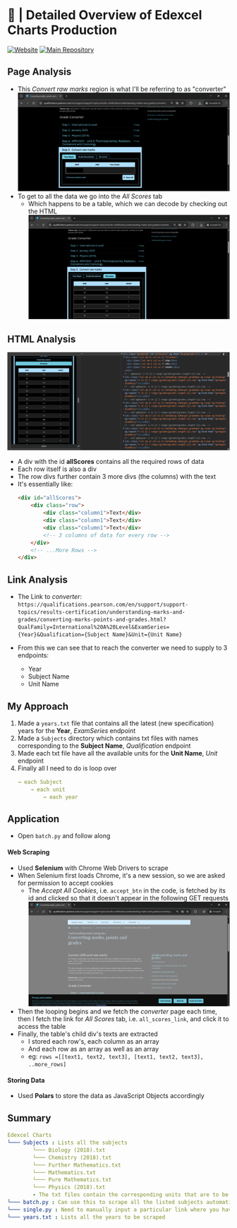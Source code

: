 # 🧐 | Detailed Overview of Edexcel Charts Production
[![Website](https://img.shields.io/badge/Website-Edexcel--Charts-c0fa00.svg)](https://edexcel-charts.vercel.app/)
[![Main Repository](https://img.shields.io/badge/Main%20Repository-Github-cfcfcf.svg)](https://github.com/anonymouslyanonymous1/Edexcel-Charts)
## Page Analysis
- This _Convert raw marks_ region is what I'll be referring to as "converter"
![image](converter.png)
- To get to all the data we go into the _All Scores_ tab
    - Which happens to be a table, which we can decode by checking out the HTML
    ![image](all.png)
## HTML Analysis
![image](raw.png)
- A div with the id **allScores** contains all the required rows of data
- Each row itself is also a div 
- The row divs further contain 3 more divs (the columns) with the text
- It's essentially like:
    ```html
    <div id="allScores">
        <div class="row">
            <div class="column1">Text</div>
            <div class="column1">Text</div>
            <div class="column1">Text</div>
            <!-- 3 columns of data for every row -->
        </div>
        <!-- ...More Rows -->
    </div>
    ```
## Link Analysis
 - The Link to _converter_: `https://qualifications.pearson.com/en/support/support-topics/results-certification/understanding-marks-and-grades/converting-marks-points-and-grades.html?QualFamily=International%20A%20Level&ExamSeries={Year}&Qualification={Subject Name}&Unit={Unit Name}`

- From this we can see that to reach the converter we need to supply to 3 endpoints:
    - Year
    - Subject Name
    - Unit Name
## My Approach
1. Made a `years.txt` file that contains all the latest (new specification) years for the <strong>Year</strong>, _ExamSeries_ endpoint
2. Made a `Subjects` directory which contains txt files with names corresponding to the <strong>Subject Name</strong>, _Qualification_ endpoint
3. Made each txt file have all the available units for the <strong>Unit Name</strong>, _Unit_ endpoint
4. Finally all I need to do is loop over 
    ```yaml
    → each Subject 
        → each unit 
            → each year
    ```
## Application
- Open `batch.py` and follow along
#### Web Scraping
- Used **Selenium** with Chrome Web Drivers to scrape
- When Selenium first loads Chrome, it's a new session, so we are asked for permission to accept cookies
    - The _Accept All Cookies_, i.e. `accept_btn` in the code, is fetched by its id and clicked so that it doesn't appear in the following GET requests
    ![image](cookies.png)
- Then the looping begins and we fetch the _converter_ page each time, then I fetch the link for _All Scores_ tab, i.e. `all_scores_link`, and click it to access the table
- Finally, the table's child div's texts are extracted
    - I stored each row's, each column as an array
    - And each row as an array as well as an array
    - eg: `rows =[[text1, text2, text3], [text1, text2, text3], ..more_rows]`
#### Storing Data
- Used **Polars** to store the data as JavaScript Objects accordingly
## Summary
```yaml
Edexcel Charts
└─── Subjects : Lists all the subjects
        └─── Biology (2018).txt
        └─── Chemistry (2018).txt
        └─── Further Mathematics.txt
        └─── Mathematics.txt
        └─── Pure Mathematics.txt
        └─── Physics (2018).txt
        - The txt files contain the corresponding units that are to be scraped
└─── batch.py : Can use this to scrape all the listed subjects automatically
└─── single.py : Need to manually input a particular link where you have filled in the data till the actual converter
└─── years.txt : Lists all the years to be scraped
```
